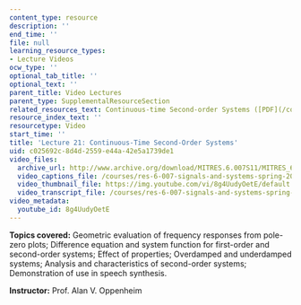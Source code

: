 ```yaml
---
content_type: resource
description: ''
end_time: ''
file: null
learning_resource_types:
- Lecture Videos
ocw_type: ''
optional_tab_title: ''
optional_text: ''
parent_title: Video Lectures
parent_type: SupplementalResourceSection
related_resources_text: Continuous-time Second-order Systems ([PDF](/courses/res-6-007-signals-and-systems-spring-2011/resources/mitres_6_007s11_lec21))
resource_index_text: ''
resourcetype: Video
start_time: ''
title: 'Lecture 21: Continuous-Time Second-Order Systems'
uid: c025692c-8d4d-2559-e44a-42e5a1739de1
video_files:
  archive_url: http://www.archive.org/download/MITRES.6.007S11/MITRES_6-007S11lec21_300k.mp4
  video_captions_file: /courses/res-6-007-signals-and-systems-spring-2011/881b59ca970f5f78b48705aeaf6455db_8g4UudyOetE.vtt
  video_thumbnail_file: https://img.youtube.com/vi/8g4UudyOetE/default.jpg
  video_transcript_file: /courses/res-6-007-signals-and-systems-spring-2011/95e0fa594977ac84083bd2a6a0c3822a_8g4UudyOetE.pdf
video_metadata:
  youtube_id: 8g4UudyOetE
---
```


**Topics covered:** Geometric evaluation of frequency responses from pole-zero plots; Difference equation and system function for first-order and second-order systems; Effect of properties; Overdamped and underdamped systems; Analysis and characteristics of second-order systems; Demonstration of use in speech synthesis.

**Instructor:** Prof. Alan V. Oppenheim



